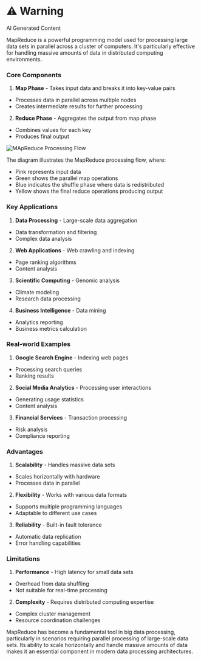 <div class="warning"><h1>⚠️ Warning</h1><span>AI Generated Content</span></div>


MapReduce is a powerful programming model used for processing large data sets in parallel across a cluster of computers. It's particularly effective for handling massive amounts of data in distributed computing environments.

###  Core Components

1. **Map Phase**  - Takes input data and breaks it into key-value pairs
  - Processes data in parallel across multiple nodes
  - Creates intermediate results for further processing


2. **Reduce Phase**  - Aggregates the output from map phase
  - Combines values for each key
  - Produces final output



![MApReduce Processing Flow](AskNerus/FrontEnd/Images/CACS402_5_1_1.png)

The diagram illustrates the MapReduce processing flow, where:

- Pink represents input data
- Green shows the parallel map operations
- Blue indicates the shuffle phase where data is redistributed
- Yellow shows the final reduce operations producing output

###  Key Applications

1. **Data Processing**  - Large-scale data aggregation
  - Data transformation and filtering
  - Complex data analysis


2. **Web Applications**  - Web crawling and indexing
  - Page ranking algorithms
  - Content analysis


3. **Scientific Computing**  - Genomic analysis
  - Climate modeling
  - Research data processing


4. **Business Intelligence**  - Data mining
  - Analytics reporting
  - Business metrics calculation



###  Real-world Examples

1. **Google Search Engine**  - Indexing web pages
  - Processing search queries
  - Ranking results


2. **Social Media Analytics**  - Processing user interactions
  - Generating usage statistics
  - Content analysis


3. **Financial Services**  - Transaction processing
  - Risk analysis
  - Compliance reporting



###  Advantages

1. **Scalability**  - Handles massive data sets
  - Scales horizontally with hardware
  - Processes data in parallel


2. **Flexibility**  - Works with various data formats
  - Supports multiple programming languages
  - Adaptable to different use cases


3. **Reliability**  - Built-in fault tolerance
  - Automatic data replication
  - Error handling capabilities



###  Limitations

1. **Performance**  - High latency for small data sets
  - Overhead from data shuffling
  - Not suitable for real-time processing


2. **Complexity**  - Requires distributed computing expertise
  - Complex cluster management
  - Resource coordination challenges



MapReduce has become a fundamental tool in big data processing, particularly in scenarios requiring parallel processing of large-scale data sets. Its ability to scale horizontally and handle massive amounts of data makes it an essential component in modern data processing architectures.